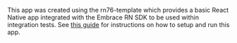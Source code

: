 This app was created using the rn76-template which provides a basic React Native app integrated with the Embrace RN SDK
to be used within integration tests. See [this guide](../integration-tests/README.md) for instructions on how to setup
and run this app.
